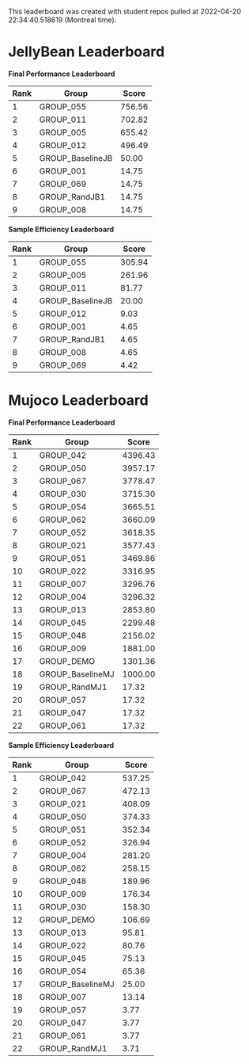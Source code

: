 This leaderboard was created with student repos pulled at 2022-04-20 22:34:40.518619 (Montreal time).


# JellyBean Leaderboard

**Final Performance Leaderboard**

|Rank      |Group     |Score     |
|----------|----------|----------|
|1      |GROUP_055     |756.56     |
|2      |GROUP_011     |702.82     |
|3      |GROUP_005     |655.42     |
|4      |GROUP_012     |496.49     |
|5      |GROUP_BaselineJB     |50.00     |
|6      |GROUP_001     |14.75     |
|7      |GROUP_069     |14.75     |
|8      |GROUP_RandJB1     |14.75     |
|9      |GROUP_008     |14.75     |


**Sample Efficiency Leaderboard**

|Rank      |Group     |Score     |
|----------|----------|----------|
|1      |GROUP_055     |305.94     |
|2      |GROUP_005     |261.96     |
|3      |GROUP_011     |81.77     |
|4      |GROUP_BaselineJB     |20.00     |
|5      |GROUP_012     |9.03     |
|6      |GROUP_001     |4.65     |
|7      |GROUP_RandJB1     |4.65     |
|8      |GROUP_008     |4.65     |
|9      |GROUP_069     |4.42     |


# Mujoco Leaderboard

**Final Performance Leaderboard**

|Rank      |Group     |Score     |
|----------|----------|----------|
|1      |GROUP_042     |4396.43     |
|2      |GROUP_050     |3957.17     |
|3      |GROUP_067     |3778.47     |
|4      |GROUP_030     |3715.30     |
|5      |GROUP_054     |3665.51     |
|6      |GROUP_062     |3660.09     |
|7      |GROUP_052     |3618.35     |
|8      |GROUP_021     |3577.43     |
|9      |GROUP_051     |3469.86     |
|10      |GROUP_022     |3316.95     |
|11      |GROUP_007     |3296.76     |
|12      |GROUP_004     |3296.32     |
|13      |GROUP_013     |2853.80     |
|14      |GROUP_045     |2299.48     |
|15      |GROUP_048     |2156.02     |
|16      |GROUP_009     |1881.00     |
|17      |GROUP_DEMO     |1301.36     |
|18      |GROUP_BaselineMJ     |1000.00     |
|19      |GROUP_RandMJ1     |17.32     |
|20      |GROUP_057     |17.32     |
|21      |GROUP_047     |17.32     |
|22      |GROUP_061     |17.32     |


**Sample Efficiency Leaderboard**

|Rank      |Group     |Score     |
|----------|----------|----------|
|1      |GROUP_042     |537.25     |
|2      |GROUP_067     |472.13     |
|3      |GROUP_021     |408.09     |
|4      |GROUP_050     |374.33     |
|5      |GROUP_051     |352.34     |
|6      |GROUP_052     |326.94     |
|7      |GROUP_004     |281.20     |
|8      |GROUP_062     |258.15     |
|9      |GROUP_048     |189.96     |
|10      |GROUP_009     |176.34     |
|11      |GROUP_030     |158.30     |
|12      |GROUP_DEMO     |106.69     |
|13      |GROUP_013     |95.81     |
|14      |GROUP_022     |80.76     |
|15      |GROUP_045     |75.13     |
|16      |GROUP_054     |65.36     |
|17      |GROUP_BaselineMJ     |25.00     |
|18      |GROUP_007     |13.14     |
|19      |GROUP_057     |3.77     |
|20      |GROUP_047     |3.77     |
|21      |GROUP_061     |3.77     |
|22      |GROUP_RandMJ1     |3.71     |


